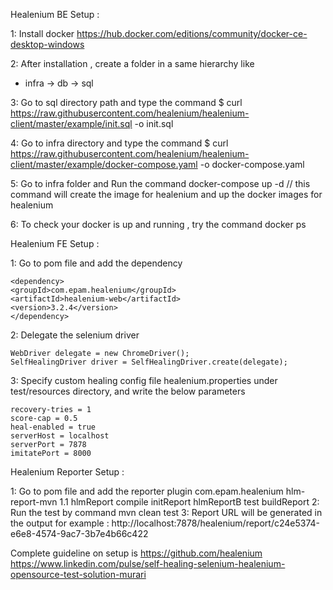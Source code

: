 Healenium BE Setup :

1: Install docker https://hub.docker.com/editions/community/docker-ce-desktop-windows

2: After installation , create a folder in a same hierarchy like 

* infra -> db -> sql

3: Go to sql directory path and type the command $ curl https://raw.githubusercontent.com/healenium/healenium-client/master/example/init.sql -o init.sql

4: Go to infra directory and type the command $ curl  https://raw.githubusercontent.com/healenium/healenium-client/master/example/docker-compose.yaml  -o docker-compose.yaml

5: Go to infra folder and Run the command docker-compose up -d // this command will create the image for healenium and up the docker images for healenium

6: To check your docker is up and running , try the command docker ps


Healenium FE Setup : 

1: Go to pom file and add the dependency

    <dependency>
    <groupId>com.epam.healenium</groupId>
    <artifactId>healenium-web</artifactId>
    <version>3.2.4</version>
    </dependency>

2: Delegate the selenium driver

    WebDriver delegate = new ChromeDriver();
    SelfHealingDriver driver = SelfHealingDriver.create(delegate);

3: Specify custom healing config file healenium.properties under test/resources directory, and write the below parameters

    recovery-tries = 1
    score-cap = 0.5
    heal-enabled = true
    serverHost = localhost
    serverPort = 7878
    imitatePort = 8000

Healenium Reporter Setup : 

1: Go to pom file and add the reporter plugin
    <plugin>
    <groupId>com.epam.healenium</groupId>
    <artifactId>hlm-report-mvn</artifactId>
    <version>1.1</version>
    <executions>
    <execution>
    <id>hlmReport</id>
    <phase>compile</phase>
    <goals>
    <goal>initReport</goal>
    </goals>
    </execution>
    <execution>
    <id>hlmReportB</id>
    <phase>test</phase>
    <goals>
    <goal>buildReport</goal>
    </goals>
    </execution>
    </executions>
    </plugin>
2: Run the test by command mvn clean test 
3: Report URL will be generated in the output for example : http://localhost:7878/healenium/report/c24e5374-e6e8-4574-9ac7-3b7e4b66c422

Complete guideline on setup is
https://github.com/healenium
https://www.linkedin.com/pulse/self-healing-selenium-healenium-opensource-test-solution-murari

